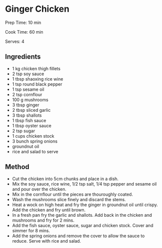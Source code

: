 # Ginger Chicken

Prep Time: 10 min

Cook Time: 60 min

Serves: 4
## Ingredients
* 1 kg chicken thigh fillets
* 2 tsp soy sauce
* 1 tbsp shaoxing rice wine
* 1 tsp round black pepper
* 1 tsp sesame oil
* 2 tsp cornflour
* 100 g mushrooms
* 3 tbsp ginger
* 2 tbsp sliced garlic
* 3 tbsp shallots
* 1 tbsp fish sauce
* 1 tbsp oyster sauce
* 2 tsp sugar
* 1 cups chicken stock
* 3 bunch spring onions
* groundnut oil
* rice and salad to serve


## Method
* Cut the chicken into 5cm chunks and place in a dish.
* Mix the soy sauce, rice wine, 1/2 tsp salt, 1/4 tsp pepper and sesame oil and pour over the chicken.
* Mix in the cornflour until the pieces are thouroughly coated.
* Wash the mushrooms slice finely and discard the stems.
* Heat a wock on high heat and fry the ginger in groundnut oil until crispy. Add the chicken and fry until brown.
* In a fresh pan fry the garlic and shallots. Add back in the chicken and mushrooms and fry for 2 mins.
* Add the fish sauce, oyster sauce, sugar and chicken stock. Cover and simmer for 8 mins.
* Add the spring onions and remove the cover to allow the sauce to reduce. Serve with rice and salad.
